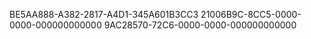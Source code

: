 BE5AA888-A382-2817-A4D1-345A601B3CC3
21006B9C-8CC5-0000-0000-000000000000
9AC28570-72C6-0000-0000-000000000000
